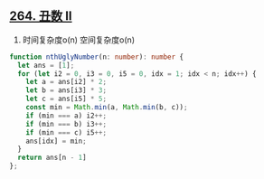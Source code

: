 ## [264. 丑数 II](https://leetcode.cn/problems/ugly-number-ii/description/)

1. 时间复杂度o(n) 空间复杂度o(n)
```ts
function nthUglyNumber(n: number): number {
  let ans = [1];
  for (let i2 = 0, i3 = 0, i5 = 0, idx = 1; idx < n; idx++) {
    let a = ans[i2] * 2;
    let b = ans[i3] * 3;
    let c = ans[i5] * 5;
    const min = Math.min(a, Math.min(b, c));
    if (min === a) i2++;
    if (min === b) i3++;
    if (min === c) i5++;
    ans[idx] = min;
  }
  return ans[n - 1]
};
```